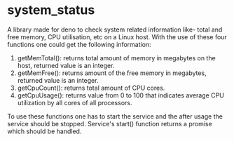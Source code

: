 # system_status
A library made for deno to check system related information like- total and free memory, CPU utilisation, etc on a Linux host.
With the use of these four functions one could get the following information:
1) getMemTotal(): returns total amount of memory in megabytes on the host, returned value is an integer.
2) getMemFree(): returns amount of the free memory in megabytes, returned value is an integer.
3) getCpuCount(): returns total amount of CPU cores.
4) getCpuUsage(): returns value from 0 to 100 that indicates average CPU utilization by all cores of all processors.

To use these functions one has to start the service and the after usage the service should be stopped. Service's start() function returns a promise which should be handled.
